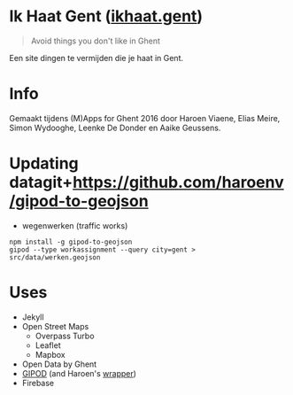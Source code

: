 # Ik Haat Gent ([ikhaat.gent](https://ikhaat.gent))
> Avoid things you don't like in Ghent

Een site dingen te vermijden die je haat in Gent.

# Info

Gemaakt tijdens (M)Apps for Ghent 2016 door Haroen Viaene, Elias Meire, Simon Wydooghe, Leenke De Donder en Aaike Geussens.

# Updating datagit+https://github.com/haroenv/gipod-to-geojson

* wegenwerken (traffic works)

```
npm install -g gipod-to-geojson
gipod --type workassignment --query city=gent > src/data/werken.geojson
```

# Uses

* Jekyll
* Open Street Maps
  * Overpass Turbo
  * Leaflet
  * Mapbox
* Open Data by Ghent
* [GIPOD](http://gipod.api.agiv.be/#!index.md) (and Haroen's [wrapper](https://github.com/haroenv/gipod-to-geojson))
* Firebase
